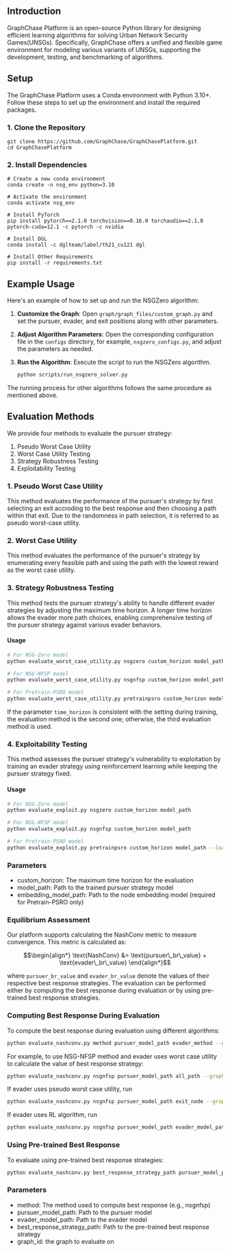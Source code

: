 ## Introduction

GraphChase Platform is an open-source Python library for designing efficient learning algorithms for solving Urban Network Security Games(UNSGs). Specifically, GraphChase
offers a unified and flexible game environment for modeling various variants of
UNSGs, supporting the development, testing, and benchmarking of algorithms.


## Setup

The GraphChase Platform uses a Conda environment with Python 3.10+. Follow these steps to set up the environment and install the required packages.

### 1. Clone the Repository
```
git clone https://github.com/GraphChase/GraphChasePlatform.git
cd GraphChasePlatform
```



### 2. Install Dependencies

```
# Create a new conda environment
conda create -n nsg_env python=3.10

# Activate the environment
conda activate nsg_env

# Install PyTorch
pip install pytorch==2.1.0 torchvision==0.16.0 torchaudio==2.1.0 pytorch-cuda=12.1 -c pytorch -c nvidia

# Install DGL
conda install -c dglteam/label/th21_cu121 dgl

# Install Other Requirements
pip install -r requirements.txt
```

## Example Usage

Here's an example of how to set up and run the NSGZero algorithm:

1. **Customize the Graph**: Open `graph/graph_files/custom_graph.py` and set the pursuer, evader, and exit positions along with other parameters.

2. **Adjust Algorithm Parameters**: Open the corresponding configuration file in the `configs` directory, for example, `nsgzero_configs.py`, and adjust the parameters as needed.

3. **Run the Algorithm**: Execute the script to run the NSGZero algorithm.

    ```bash
    python scripts/run_nsgzero_solver.py
    ```

The running process for other algorithms follows the same procedure as mentioned above.

## Evaluation Methods

We provide four methods to evaluate the pursuer strategy:

1. Pseudo Worst Case Utility
2. Worst Case Utility Testing
3. Strategy Robustness Testing
4. Exploitability Testing

### 1. Pseudo Worst Case Utility
This method evaluates the performance of the pursuer's strategy by first selecting an exit accroding to the best response and then choosing a path within that exit. Due to the randomness in path selection, it is referred to as pseudo worst-case utility. 

### 2. Worst Case Utility
This method evaluates the performance of the pursuer's strategy by enumerating every feasible path and using the path with the lowest reward as the worst case utility.

### 3. Strategy Robustness Testing

This method tests the pursuer strategy's ability to handle different evader strategies by adjusting the maximum time horizon. A longer time horizon allows the evader more path choices, enabling comprehensive testing of the pursuer strategy against various evader behaviors.

#### Usage

```bash
# For NSG-Zero model
python evaluate_worst_case_utility.py nsgzero custom_horizon model_path

# For NSG-NFSP model  
python evaluate_worst_case_utility.py nsgnfsp custom_horizon model_path

# For Pretrain-PSRO model
python evaluate_worst_case_utility.py pretrainpsro custom_horizon model_path --load_node_embedding_model embedding_model_path
```

If the parameter `time_horizon` is consistent with the setting during training, the evaluation method is the second one; otherwise, the third evaluation method is used.

### 4. Exploitability Testing
This method assesses the pursuer strategy's vulnerability to exploitation by training an evader strategy using reinforcement learning while keeping the pursuer strategy fixed.

#### Usage

```bash
# For NSG-Zero model
python evaluate_exploit.py nsgzero custom_horizon model_path

# For NSG-NFSP model
python evaluate_exploit.py nsgnfsp custom_horizon model_path

# For Pretrain-PSRO model
python evaluate_exploit.py pretrainpsro custom_horizon model_path --load_node_embedding_model embedding_model_path
```

### Parameters

- custom_horizon: The maximum time horizon for the evaluation
- model_path: Path to the trained pursuer strategy model
- embedding_model_path: Path to the node embedding model (required for Pretrain-PSRO only)

### Equilibrium Assessment

Our platform supports calculating the NashConv metric to measure convergence. This metric is calculated as:
```math
\begin{align*}
\text{NashConv} &= \text{pursuer\_br\_value}  +  \text{evader\_br\_value}
\end{align*}
```
where `pursuer_br_value` and `evader_br_value` denote the values of their respective best response strategies. The evaluation can be performed either by computing the best response during evaluation or by using pre-trained best response strategies.

### Computing Best Response During Evaluation
To compute the best response during evaluation using different algorithms:

```bash
python evaluate_nashconv.py method pursuer_model_path evader_method --graph_id graph
```

For example, to use NSG-NFSP method and evader uses worst case utility to calculate the value of best response strategy:

```bash
python evaluate_nashconv.py nsgnfsp pursuer_model_path all_path --graph_id 0
```

If evader uses pseudo worst case utility, run
```bash
python evaluate_nashconv.py nsgnfsp pursuer_model_path exit_node --graph_id 0
```

If evader uses RL algorithm, run
```bash
python evaluate_nashconv.py nsgnfsp pursuer_model_path evader_model_path --graph_id 0
```

### Using Pre-trained Best Response
To evaluate using pre-trained best response strategies:
```bash
python evaluate_nashconv.py best_response_strategy_path pursuer_model_path evader_model_path --graph_id 0
```

### Parameters

- method: The method used to compute best response (e.g., nsgnfsp)
- pursuer_model_path: Path to the pursuer model
- evader_model_path: Path to the evader model
- best_response_strategy_path: Path to the pre-trained best response strategy
- graph_id: the graph to evaluate on